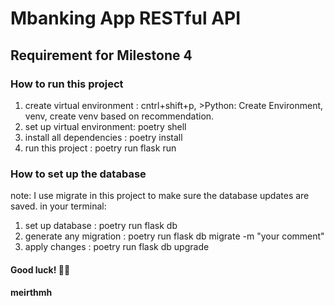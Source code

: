 # Mbanking App RESTful API

## Requirement for Milestone 4

### How to run this project

1. create virtual environment : cntrl+shift+p, >Python: Create Environment, venv, create venv based on recommendation.
2. set up virtual environment: poetry shell
3. install all dependencies : poetry install
4. run this project : poetry run flask run

### How to set up the database

note: I use migrate in this project to make sure the database updates are saved.
in your terminal:

1. set up database : poetry run flask db
2. generate any migration : poetry run flask db migrate -m "your comment"
3. apply changes : poetry run flask db upgrade

#### Good luck! 🤞🏻

#### meirthmh
